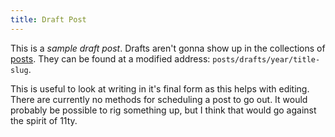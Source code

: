 ```yaml
---
title: Draft Post
---
```

This is a *sample draft post*. Drafts aren't gonna show up in the collections of [posts](/posts/). They can be found at a modified address: `posts/drafts/year/title-slug`.

This is useful to look at writing in it's final form as this helps with editing. There are currently no methods for scheduling a post to go out. It would probably be possible to rig something up, but I think that would go against the spirit of 11ty.
